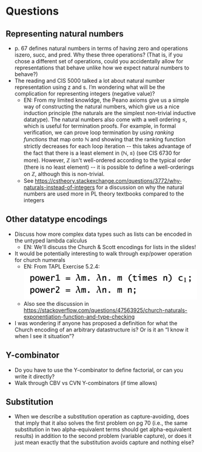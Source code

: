 # Questions

## Representing natural numbers
- p. 67 defines natural numbers in terms of having zero and operations iszero, succ, and pred. Why these three operations? (That is, if you chose a different set of operations, could you accidentally allow for representations that behave unlike how we expect natural numbers to behave?)
- The reading and CIS 5000 talked a lot about natural number representation using z and s. I’m wondering what will be the complication for representing integers (negative value)?
    + EN: From my limited knowldge, the Peano axioms give us a simple way of constructing the natural numbers, which give us a nice induction principle (the naturals are the simplest non-trivial inductive datatype). The natural numbers also come with a well ordering $\leq$, which is useful for termination proofs. For example, in formal verification, we can prove loop termination by using *ranking functions* that map onto $\mathbb{N}$ and showing that the ranking function strictly decreases for each loop iteration -- this takes advantage of the fact that there is a least element in $(\mathbb{N}, \leq)$ (see CIS 6730 for more). However, $\mathbb{Z}$ isn't well-ordered according to the typical order (there is no least element) -- it is possible to define a  well-orderings on $\mathbb{Z}$, although this is non-trivial.   
    + See https://cstheory.stackexchange.com/questions/3772/why-naturals-instead-of-integers for a discussion on why the natural numbers are used more in PL theory textbooks compared to the integers

## Other datatype encodings
- Discuss how more complex data types such as lists can be encoded in the untyped lambda calculus   
    + EN: We'll discuss the Church & Scott encodings for lists in the slides!  
- It would be potentially interesting to walk through exp/power operation for church numerals
    + EN: From TAPL Exercise 5.2.4:           
    ![tapl_5.2.4_soln](tapl_5.2.4_soln.png)         
    + Also see the discussion in https://stackoverflow.com/questions/47563925/church-naturals-exponentiation-function-and-type-checking
- I was wondering if anyone has proposed a definition for what the Church encoding of an arbitrary datastructure is? Or is it an “I know it when I see it situation”?            

## Y-combinator
- Do you have to use the Y-combinator to define factorial, or can you write it directly?         
- Walk through CBV vs CVN Y-combinators (if time allows)           

## Substitution
- When we describe a substitution operation as capture-avoiding, does that imply that it also solves the first problem on pg 70 (i.e., the same substitution in two alpha-equivalent terms should get alpha-equivalent results) in addition to the second problem (variable capture), or does it just mean exactly that the substitution avoids capture and nothing else?    

